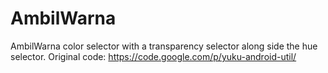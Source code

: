 AmbilWarna
==========

AmbilWarna color selector with a transparency selector along side the hue selector.  Original code: https://code.google.com/p/yuku-android-util/
